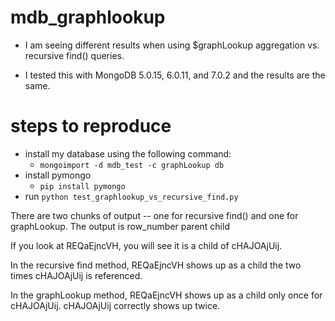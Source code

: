 # mdb_graphlookup

- I am seeing different results when using $graphLookup aggregation vs. recursive find() queries.

- I tested this with MongoDB 5.0.15, 6.0.11, and 7.0.2 and the results are the same.

# steps to reproduce
- install my database using the following command:
  - `mongoimport -d mdb_test -c graphLookup db`
- install pymongo
  - `pip install pymongo`
- run `python test_graphlookup_vs_recursive_find.py`

There are two chunks of output -- one for recursive find() and one for graphLookup.
The output is row_number parent child

If you look at REQaEjncVH, you will see it is a child of cHAJOAjUij.

In the recursive find method, REQaEjncVH shows up as a child the two times cHAJOAjUij is referenced.

In the graphLookup method, REQaEjncVH shows up as a child only once for cHAJOAjUij. cHAJOAjUij correctly shows up twice.
